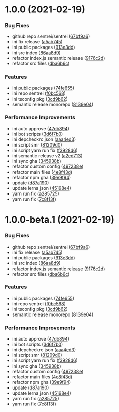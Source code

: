# 1.0.0 (2021-02-19)


### Bug Fixes

* github repo sentrei/sentrei ([67bf9a6](https://github.com/sentrei/sentrei/commit/67bf9a6e7c9a938567f1983426b631561e7286d1))
* ini fix release ([a5ab745](https://github.com/sentrei/sentrei/commit/a5ab7450730e305768fa66e5a838b60db2180276))
* ini public packages ([913e3dd](https://github.com/sentrei/sentrei/commit/913e3dd2432e8d3ed6b4cd019300c313620505b3))
* ini src index ([86aa8d9](https://github.com/sentrei/sentrei/commit/86aa8d9d84b609146df65af753ca2f24870fda6e))
* refactor index.js semantic release ([9176c2d](https://github.com/sentrei/sentrei/commit/9176c2dc76c1d23b552ddfa6cfb47efe2fecea35))
* refactor src files ([dba6b6c](https://github.com/sentrei/sentrei/commit/dba6b6c112ed1beff8b21ad775746b4ee0566f8a))


### Features

* ini public packages ([74fe655](https://github.com/sentrei/sentrei/commit/74fe655b534c1aa0f27463d701301fad60ebf350))
* ini repo sentrei ([f0bc568](https://github.com/sentrei/sentrei/commit/f0bc5681e00604407a2c87890bbd48921e6a2ac4))
* ini tsconfig pkg ([3cd9b62](https://github.com/sentrei/sentrei/commit/3cd9b62b56b8f8f5527678391f6cdc818b84ef5d))
* semantic release monorepo ([8139e04](https://github.com/sentrei/sentrei/commit/8139e04cb6a4f890a75752f25500244134b3bc4d))


### Performance Improvements

* ini auto approve ([47db894](https://github.com/sentrei/sentrei/commit/47db8947e58c25a3c53ed2562b50a953c24bde5d))
* ini bot scripts ([3d6f7b0](https://github.com/sentrei/sentrei/commit/3d6f7b0ed5995d14c92c605758991a674b5443e4))
* ini depcheckrc json ([aaa4ed3](https://github.com/sentrei/sentrei/commit/aaa4ed3e8824c785b10fdfd68e55160ec1cc7376))
* ini script smr ([81209d0](https://github.com/sentrei/sentrei/commit/81209d03c7578815b326c25e994c3b0b8846dd37))
* ini script yarn run fix ([f3928d6](https://github.com/sentrei/sentrei/commit/f3928d6d1ee482697bd06e1d9ab17a47358274f5))
* ini semantic release v2 ([a2ed713](https://github.com/sentrei/sentrei/commit/a2ed7131acd1ea520f27574ddc5971cc432abd0c))
* ini sync gha ([345938b](https://github.com/sentrei/sentrei/commit/345938bc286bdba7c3b7c71bd62373c5cc6b6ef2))
* refactor custom config ([497238e](https://github.com/sentrei/sentrei/commit/497238e425fb0fb042f078c0fcf57c5d219bf1cf))
* refactor main files ([4e8f43d](https://github.com/sentrei/sentrei/commit/4e8f43dbef81b79ce52b0813a4f247023982aa85))
* refactor npm gha ([39e9f94](https://github.com/sentrei/sentrei/commit/39e9f94ff7b7678bc0fa88631abfedcd8d4d0c86))
* update ([d87a190](https://github.com/sentrei/sentrei/commit/d87a19007098910ecd31f800de17ce2698b03ebd))
* update lerna json ([45198e4](https://github.com/sentrei/sentrei/commit/45198e43ba64a5b27dfd9f9f4dd19baa840be17a))
* yarn run fix ([a285725](https://github.com/sentrei/sentrei/commit/a2857252f9d11aa08b4c3df45dba7f48b64b3ada))
* yarn run fix ([7c8f13f](https://github.com/sentrei/sentrei/commit/7c8f13f5c39f7a6b62d82361778e051437024dee))

# 1.0.0-beta.1 (2021-02-19)


### Bug Fixes

* github repo sentrei/sentrei ([67bf9a6](https://github.com/sentrei/sentrei/commit/67bf9a6e7c9a938567f1983426b631561e7286d1))
* ini fix release ([a5ab745](https://github.com/sentrei/sentrei/commit/a5ab7450730e305768fa66e5a838b60db2180276))
* ini public packages ([913e3dd](https://github.com/sentrei/sentrei/commit/913e3dd2432e8d3ed6b4cd019300c313620505b3))
* ini src index ([86aa8d9](https://github.com/sentrei/sentrei/commit/86aa8d9d84b609146df65af753ca2f24870fda6e))
* refactor index.js semantic release ([9176c2d](https://github.com/sentrei/sentrei/commit/9176c2dc76c1d23b552ddfa6cfb47efe2fecea35))
* refactor src files ([dba6b6c](https://github.com/sentrei/sentrei/commit/dba6b6c112ed1beff8b21ad775746b4ee0566f8a))


### Features

* ini public packages ([74fe655](https://github.com/sentrei/sentrei/commit/74fe655b534c1aa0f27463d701301fad60ebf350))
* ini repo sentrei ([f0bc568](https://github.com/sentrei/sentrei/commit/f0bc5681e00604407a2c87890bbd48921e6a2ac4))
* ini tsconfig pkg ([3cd9b62](https://github.com/sentrei/sentrei/commit/3cd9b62b56b8f8f5527678391f6cdc818b84ef5d))
* semantic release monorepo ([8139e04](https://github.com/sentrei/sentrei/commit/8139e04cb6a4f890a75752f25500244134b3bc4d))


### Performance Improvements

* ini auto approve ([47db894](https://github.com/sentrei/sentrei/commit/47db8947e58c25a3c53ed2562b50a953c24bde5d))
* ini bot scripts ([3d6f7b0](https://github.com/sentrei/sentrei/commit/3d6f7b0ed5995d14c92c605758991a674b5443e4))
* ini depcheckrc json ([aaa4ed3](https://github.com/sentrei/sentrei/commit/aaa4ed3e8824c785b10fdfd68e55160ec1cc7376))
* ini script smr ([81209d0](https://github.com/sentrei/sentrei/commit/81209d03c7578815b326c25e994c3b0b8846dd37))
* ini script yarn run fix ([f3928d6](https://github.com/sentrei/sentrei/commit/f3928d6d1ee482697bd06e1d9ab17a47358274f5))
* ini sync gha ([345938b](https://github.com/sentrei/sentrei/commit/345938bc286bdba7c3b7c71bd62373c5cc6b6ef2))
* refactor custom config ([497238e](https://github.com/sentrei/sentrei/commit/497238e425fb0fb042f078c0fcf57c5d219bf1cf))
* refactor main files ([4e8f43d](https://github.com/sentrei/sentrei/commit/4e8f43dbef81b79ce52b0813a4f247023982aa85))
* refactor npm gha ([39e9f94](https://github.com/sentrei/sentrei/commit/39e9f94ff7b7678bc0fa88631abfedcd8d4d0c86))
* update ([d87a190](https://github.com/sentrei/sentrei/commit/d87a19007098910ecd31f800de17ce2698b03ebd))
* update lerna json ([45198e4](https://github.com/sentrei/sentrei/commit/45198e43ba64a5b27dfd9f9f4dd19baa840be17a))
* yarn run fix ([a285725](https://github.com/sentrei/sentrei/commit/a2857252f9d11aa08b4c3df45dba7f48b64b3ada))
* yarn run fix ([7c8f13f](https://github.com/sentrei/sentrei/commit/7c8f13f5c39f7a6b62d82361778e051437024dee))

